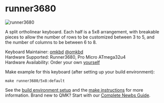 # runner3680

![runner3680](https://github.com/omkbd/Runner3680/blob/master/Picture/Runner3680.jpg)

A split ortholinear keyboard. Each half is a 5x8 arrangement, with breakable pieces to allow the number of rows to be customized between 3 to 5, and the number of columns to be between 6 to 8.  

Keyboard Maintainer: [omkbd](https://github.com/omkbd) [@omkbd](https://twitter.com/omkbd)  
Hardware Supported: Runner3680, Pro Micro ATmega32u4    
Hardware Availability: Order your own [yourself](https://github.com/omkbd/Runner3680)

Make example for this keyboard (after setting up your build environment):

    make runner3680/5x8:default

See the [build environment setup](https://docs.qmk.fm/#/getting_started_build_tools) and the [make instructions](https://docs.qmk.fm/#/getting_started_make_guide) for more information. Brand new to QMK? Start with our [Complete Newbs Guide](https://docs.qmk.fm/#/newbs).

